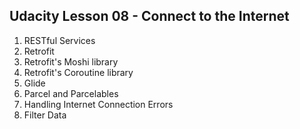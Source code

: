 ## Udacity Lesson 08 - Connect to the Internet

1. RESTful Services
2. Retrofit
3. Retrofit's Moshi library
4. Retrofit's Coroutine library
5. Glide
6. Parcel and Parcelables
7. Handling Internet Connection Errors
8. Filter Data
